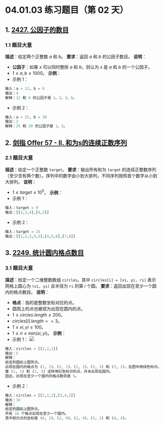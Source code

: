 # 04.01.03 练习题目（第 02 天）
## 1. [2427. 公因子的数目](https://leetcode.cn/problems/number-of-common-factors/)
### 1.1 题目大意
**描述**：给定两个正整数 $a$ 和 $b$。
**要求**：返回 $a$ 和 $b$ 的公因子数目。
**说明**：
- **公因子**：如果 $x$ 可以同时整除 $a$ 和 $b$，则认为 $x$ 是 $a$ 和 $b$ 的一个公因子。
- $1 \le a, b \le 1000$。
**示例**：
- 示例 1：
```python
输入：a = 12, b = 6
输出：4
解释：12 和 6 的公因子是 1、2、3、6。
```
- 示例 2：
```python
输入：a = 25, b = 30
输出：2
解释：25 和 30 的公因子是 1、5。
```
## 2. [剑指 Offer 57 - II. 和为s的连续正数序列](https://leetcode.cn/problems/he-wei-sde-lian-xu-zheng-shu-xu-lie-lcof/)
### 2.1 题目大意
**描述**：给定一个正整数 `target`。
**要求**：输出所有和为 `target` 的连续正整数序列（至少含有两个数）。序列中的数字由小到大排列，不同序列按照首个数字从小到大排列。
**说明**：
- $1 \le target \le 10^5$。
**示例**：
- 示例 1：
```python
输入：target = 9
输出：[[2,3,4],[4,5]]
```
- 示例 2：
```python
输入：target = 15
输出：[[1,2,3,4,5],[4,5,6],[7,8]]
```
## 3. [2249. 统计圆内格点数目](https://leetcode.cn/problems/count-lattice-points-inside-a-circle/)
### 3.1 题目大意
  **描述**：给定一个二维整数数组 `circles`。其中 `circles[i] = [xi, yi, ri]` 表示网格上圆心为 `(xi, yi)` 且半径为 `ri` 的第 $i$ 个圆。
**要求**：返回出现在至少一个圆内的格点数目。
**说明**：
- **格点**：指的是整数坐标对应的点。
- 圆周上的点也被视为出现在圆内的点。
- $1 \le circles.length \le 200$。
- $circles[i].length == 3$。
- $1 \le xi, yi \le 100$。
- $1 \le ri \le min(xi, yi)$。
**示例**：
- 示例 1：
![](https://assets.leetcode.com/uploads/2022/03/02/exa-11.png)
```python
输入：circles = [[2,2,1]]
输出：5
解释：
给定的圆如上图所示。
出现在圆内的格点为 (1, 2)、(2, 1)、(2, 2)、(2, 3) 和 (3, 2)，在图中用绿色标识。
像 (1, 1) 和 (1, 3) 这样用红色标识的点，并未出现在圆内。
因此，出现在至少一个圆内的格点数目是 5。
```
- 示例 2：
```python
输入：circles = [[2,2,2],[3,4,1]]
输出：16
解释：
给定的圆如上图所示。
共有 16 个格点出现在至少一个圆内。
其中部分点的坐标是 (0, 2)、(2, 0)、(2, 4)、(3, 2) 和 (4, 4)。
```
